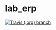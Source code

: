 # lab_erp

[![Travis (.org) branch](https://img.shields.io/travis/ERPGroup/lab_erp/master.svg)](https://github.com/ERPGroup/lab_erp)


